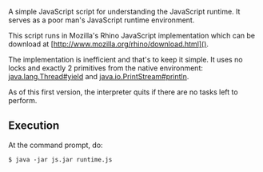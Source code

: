 A simple JavaScript script for understanding the JavaScript runtime.
It serves as a poor man's JavaScript runtime environment.

This script runs in Mozilla's Rhino JavaScript implementation which
can be download at [http://www.mozilla.org/rhino/download.html]().

The implementation is inefficient and that's to keep it simple.  It
uses no locks and exactly 2 primitives from the native environment:
[java.lang.Thread#yield][1] and [java.io.PrintStream#println][2].

As of this first version, the interpreter quits if there are no tasks
left to perform.

[1]: http://download.oracle.com/javase/6/docs/api/java/lang/Thread.html#yield()
[2]: http://download.oracle.com/javase/6/docs/api/java/io/PrintStream.html#println(java.lang.Object)

Execution
---------

At the command prompt, do:

    $ java -jar js.jar runtime.js
